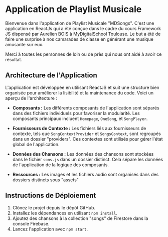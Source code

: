 # Application de Playlist Musicale

Bienvenue dans l'application de Playlist Musicale "MDSongs". C'est une application en ReactJs qui a été conçue dans le cadre du cours Framework JS dispensé par Aurelien BOIS à MyDigitalSchool Toulouse. Le but a été de faire une surprise à nos camarades de classe en générant une musique amusante sur eux.


Merci à toutes les personnes de loin ou de près qui nous ont aidé à avoir ce résultat.

## Architecture de l'Application

L'application est développée en utilisant ReactJS et suit une structure bien organisée pour améliorer la lisibilité et la maintenance du code. Voici un aperçu de l'architecture :

- **Composants :** Les différents composants de l'application sont séparés dans des fichiers individuels pour favoriser la modularité. Les composants principaux incluent `Homepage`, `OneSong`, et `SongPlayer`.

- **Fournisseurs de Contexte :** Les fichiers liés aux fournisseurs de contexte, tels que `SongContextProvider` et `SongsContext`, sont regroupés dans un dossier "providers". Ces contextes sont utilisés pour gérer l'état global de l'application.

- **Données des Chansons :** Les données des chansons sont stockées dans le fichier `sons.js` dans un dossier distinct. Cela sépare les données de l'application de la logique des composants.

- **Ressources :** Les images et les fichiers audio sont organisés dans des dossiers distincts sous "assets"



## Instructions de Déploiement

1. Clônez le projet depuis le dépôt GitHub.
2. Installez les dépendances en utilisant `npm install`.
3. Ajoutez des chansons à la collection "songs" de Firestore dans la console Firebase.
4. Lancez l'application avec `npm start`.

